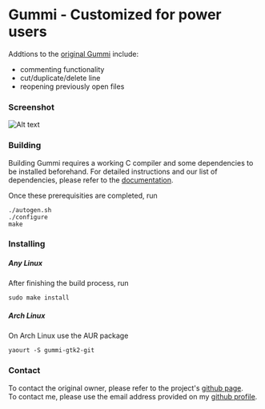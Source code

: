 # Gummi - Customized for power users
Addtions to the [original Gummi](https://github.com/alexandervdm/gummi) include:
* commenting functionality
* cut/duplicate/delete line
* reopening previously open files

### Screenshot

![Alt text](/../screenshots/screenshots/gummi-065-main.png?raw=true "gummi 0.6.5 main")

### Building

Building Gummi requires a working C compiler and some dependencies to be installed beforehand. For detailed instructions and our list of dependencies, please refer to the [documentation](https://github.com/alexandervdm/gummi/wiki/Installing-Gummi#compile-from-source).

Once these prerequisities are completed, run

    ./autogen.sh    
    ./configure
    make

### Installing
##### Any Linux
After finishing the build process, run

    sudo make install

##### Arch Linux
On Arch Linux use the AUR package

    yaourt -S gummi-gtk2-git

### Contact
To contact the original owner, please refer to the project's [github page](https://github.com/alexandervdm/gummi).  
To contact me, please use the email address provided on my [github profile](https://github.com/florianbegusch).
